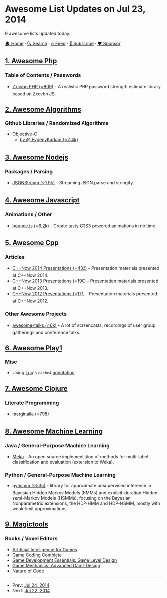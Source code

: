 # Awesome List Updates on Jul 23, 2014

9 awesome lists updated today.

[🏠 Home](/README.md) · [🔍 Search](https://www.trackawesomelist.com/search/) · [🔥 Feed](https://www.trackawesomelist.com/rss.xml) · [📮 Subscribe](https://trackawesomelist.us17.list-manage.com/subscribe?u=d2f0117aa829c83a63ec63c2f&id=36a103854c) · [❤️  Sponsor](https://github.com/sponsors/theowenyoung)



## [1. Awesome Php](/content/ziadoz/awesome-php/README.md)

### Table of Contents / Passwords

*   [Zxcvbn PHP (⭐809)](https://github.com/bjeavons/zxcvbn-php) - A realistic PHP password strength estimate library based on Zxcvbn JS.

## [2. Awesome Algorithms](/content/tayllan/awesome-algorithms/README.md)

### Github Libraries / Randomized Algorithms

*   Objective-C
    *   [by @ EvgenyKarkan (⭐2.4k)](https://github.com/EvgenyKarkan/EKAlgorithms)

## [3. Awesome Nodejs](/content/sindresorhus/awesome-nodejs/README.md)

### Packages / Parsing

*   [JSONStream (⭐1.9k)](https://github.com/dominictarr/JSONStream) - Streaming JSON.parse and stringify.

## [4. Awesome Javascript](/content/sorrycc/awesome-javascript/README.md)

### Animations / Other

*   [bounce.js (⭐6.2k)](https://github.com/tictail/bounce.js) - Create tasty CSS3 powered animations in no time.

## [5. Awesome Cpp](/content/fffaraz/awesome-cpp/README.md)

### Articles

*   [C++Now 2014 Presentations (⭐432)](https://github.com/boostcon/cppnow_presentations_2014) - Presentation materials presented at C++Now 2014.
*   [C++Now 2013 Presentations (⭐190)](https://github.com/boostcon/cppnow_presentations_2013) - Presentation materials presented at C++Now 2013.
*   [C++Now 2012 Presentations (⭐171)](https://github.com/boostcon/cppnow_presentations_2012) - Presentation materials presented at C++Now 2012.

### Other Awesome Projects

*   [awesome-talks (⭐6k)](https://github.com/JanVanRyswyck/awesome-talks) - A lot of screencasts, recordings of user group gatherings and conference talks.

## [6. Awesome Play1](/content/PerfectCarl/awesome-play1/README.md)

### Misc

*   Using [Luo](https://github.com/greenlaw110)'s `cache4` [annotation](http://www.playframework.com/modules/rythm-1.0.0-20121210/integration#cache4)

## [7. Awesome Clojure](/content/razum2um/awesome-clojure/README.md)

### Literate Programming

*   [marginalia (⭐798)](https://github.com/gdeer81/marginalia)

## [8. Awesome Machine Learning](/content/josephmisiti/awesome-machine-learning/README.md)

### Java / General-Purpose Machine Learning

*   [Meka](http://meka.sourceforge.net/) - An open source implementation of methods for multi-label classification and evaluation (extension to Weka).

### Python / General-Purpose Machine Learning

*   [pyhsmm (⭐535)](https://github.com/mattjj/pyhsmm) - library for approximate unsupervised inference in Bayesian Hidden Markov Models (HMMs) and explicit-duration Hidden semi-Markov Models (HSMMs), focusing on the Bayesian Nonparametric extensions, the HDP-HMM and HDP-HSMM, mostly with weak-limit approximations.

## [9. Magictools](/content/ellisonleao/magictools/README.md)

### Books / Voxel Editors

*   [Artificial Intelligence for Games](http://www.amazon.com/dp/0123747317?tag=game-prog-books-20)
*   [Game Coding Complete](http://www.amazon.com/Game-Coding-Complete-Fourth-McShaffry/dp/1133776574/)
*   [Game Development Essentials: Game Level Design](http://www.goodreads.com/book/show/1633392.Game_Development_Essentials)
*   [Game Mechanics: Advanced Game Design](http://www.goodreads.com/book/show/13705461-game-mechanics)
*   [Nature of Code](http://natureofcode.com/book/)

---

- Prev: [Jul 24, 2014](/content/2014/07/24/README.md)
- Next: [Jul 22, 2014](/content/2014/07/22/README.md)
